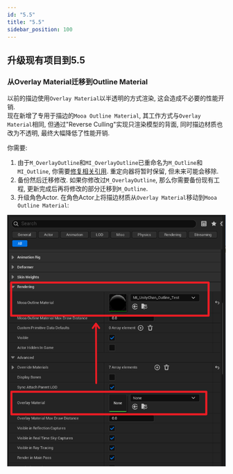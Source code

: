 ```yaml
---
id: "5.5"
title: "5.5"
sidebar_position: 100
---
```

## 升级现有项目到5.5

### 从Overlay Material迁移到Outline Material

以前的描边使用`Overlay Material`以半透明的方式渲染, 这会造成不必要的性能开销.  
现在新增了专用于描边的`Mooa Outline Material`, 其工作方式与`Overlay Material`相同, 但通过"Reverse Culling"实现只渲染模型的背面, 同时描边材质也改为不透明, 最终大幅降低了性能开销.

你需要:

1. 由于`M_OverlayOutline`和`MI_OverlayOutline`已重命名为`M_Outline`和`MI_Outline`, 你需要[修复相关引用](https://dev.epicgames.com/documentation/zh-cn/unreal-engine/asset-redirectors-in-unreal-engine). 重定向器将暂时保留, 但未来可能会移除.
2. 备份然后迁移修改. 如果你修改过`M_OverlayOutline`, 那么你需要备份现有工程, 更新完成后再将修改的部分迁移到`M_Outline`.
3. 升级角色Actor. 在角色Actor上将描边材质从`Overlay Material`移动到`Mooa Outline Material`:

![](assets/Pasted%20image%2020250123221154.png)